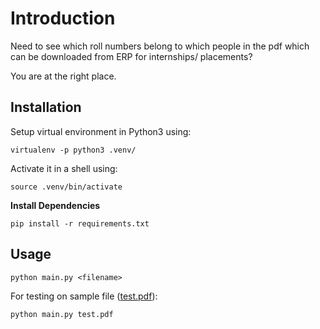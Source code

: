 # Introduction

Need to see which roll numbers belong to which people in the
pdf which can be downloaded from ERP for internships/
placements?

You are at the right place.


## Installation

Setup virtual environment in Python3 using:

```
virtualenv -p python3 .venv/
```

Activate it in a shell using:
```
source .venv/bin/activate
```

**Install Dependencies**

```
pip install -r requirements.txt
```

## Usage

```
python main.py <filename>
```

For testing on sample file ([test.pdf](test.pdf)):

```
python main.py test.pdf
```

